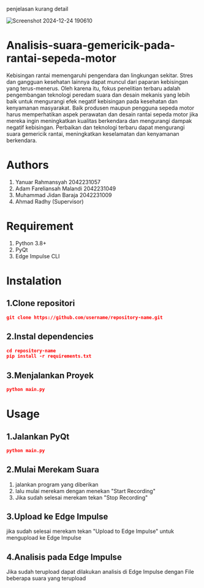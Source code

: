 penjelasan kurang detail

![Screenshot 2024-12-24 190610](https://github.com/user-attachments/assets/fa76bb08-7a49-4b96-9ebf-48a30295f4a2)

# Analisis-suara-gemericik-pada-rantai-sepeda-motor
Kebisingan rantai memengaruhi pengendara dan lingkungan sekitar. Stres dan gangguan kesehatan lainnya dapat muncul dari paparan kebisingan yang terus-menerus. Oleh karena itu, fokus penelitian terbaru adalah pengembangan teknologi peredam suara dan desain mekanis yang lebih baik untuk mengurangi efek negatif kebisingan pada kesehatan dan kenyamanan masyarakat.
Baik produsen maupun pengguna sepeda motor harus memperhatikan aspek perawatan dan desain rantai sepeda motor jika mereka ingin meningkatkan kualitas berkendara dan mengurangi dampak negatif kebisingan. Perbaikan dan teknologi terbaru dapat mengurangi suara gemericik rantai, meningkatkan keselamatan dan kenyamanan berkendara.

# Authors
1. Yanuar Rahmansyah 2042231057
2. Adam Fareliansah Malandi 2042231049
3. Muhammad Jidan Baraja 2042231009
4. Ahmad Radhy (Supervisor)

# Requirement
1. Python 3.8+
2. PyQt
3. Edge Impulse CLI

# Instalation
## 1.Clone repositori
```json
git clone https://github.com/username/repository-name.git
```

## 2.Instal dependencies
```json
cd repository-name
pip install -r requirements.txt
```

## 3.Menjalankan Proyek
```json
python main.py
```

# Usage
## 1.Jalankan PyQt
```json
python main.py
```

## 2.Mulai Merekam Suara
1. jalankan program yang diberikan
2. lalu mulai merekam dengan menekan "Start Recording"
3. Jika sudah selesai merekam tekan "Stop Recording"

## 3.Upload ke Edge Impulse
jika sudah selesai merekam tekan "Upload to Edge Impulse" untuk mengupload ke Edge Impulse

## 4.Analisis pada Edge Impulse
Jika sudah terupload dapat dilakukan analisis di Edge Impulse dengan File beberapa suara yang terupload

